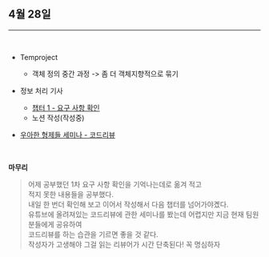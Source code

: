 ## 4월 28일

***

<br> 

* Temproject
  * 객체 정의 중간 과정 -> 좀 더 객체지향적으로 묶기 

* 정보 처리 기사
  * [챕터 1 - 요구 사항 확인](https://quartz-laborer-e78.notion.site/c237ae2e0b5a42838255f2d95e16b30e)
  * 노션 작성(작성중)
* [우아한 형제들 세미나 - 코드리뷰](https://youtu.be/ssDMIcPBqUE)

<br>

__마무리__
> 어제 공부했던 1차 요구 사항 확인을 기억나는데로 옮겨 적고  
> 적지 못한 내용들을 공부했다.  
> 내일 한 번더 확인해 보고 이어서 작성해서 다음 챕터를 넘어가야곘다.  
> 유튜브에 올려져있는 코드리뷰에 관한 세미나를 봤는데 어렵지만 지금 현재 팀원분들에게 공유하여  
> 코드리뷰를 하는 습관을 기르면 좋을 것 같다.  
> 작성자가 고생해야 그걸 읽는 리뷰어가 시간 단축된다! 꼭 명심하자 
> 